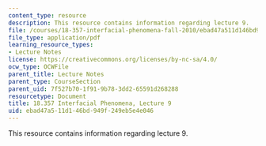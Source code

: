 ```yaml
---
content_type: resource
description: This resource contains information regarding lecture 9.
file: /courses/18-357-interfacial-phenomena-fall-2010/ebad47a511d146bd949f249eb5e4e046_MIT18_357F10_Lecture9.pdf
file_type: application/pdf
learning_resource_types:
- Lecture Notes
license: https://creativecommons.org/licenses/by-nc-sa/4.0/
ocw_type: OCWFile
parent_title: Lecture Notes
parent_type: CourseSection
parent_uid: 7f527b70-1f91-9b78-3dd2-65591d268288
resourcetype: Document
title: 18.357 Interfacial Phenomena, Lecture 9
uid: ebad47a5-11d1-46bd-949f-249eb5e4e046
---
```

This resource contains information regarding lecture 9.